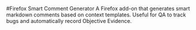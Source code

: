 #Firefox Smart Comment Generator
A Firefox add-on that generates smart markdown comments based on context templates. Useful for QA to track bugs and automatically record Objective Evidence.  